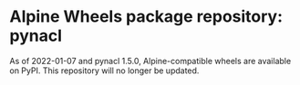 # Alpine Wheels package repository: pynacl

As of 2022-01-07 and pynacl 1.5.0, Alpine-compatible wheels are available on PyPI. This repository will no longer be updated.
